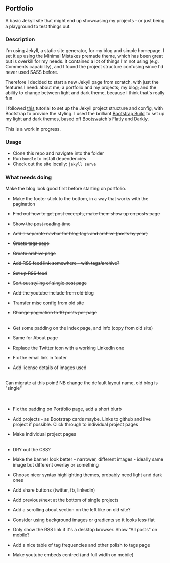 ## Portfolio
A basic Jekyll site that might end up showcasing my projects - or just being a playground to test things out.

### Description
I'm using Jekyll, a static site generator, for my blog and simple homepage. I set it up using the Minimal Mistakes premade theme, which has been great but is overkill for my needs. It contained a lot of things I'm not using (e.g. Comments capability), and I found the project structure confusing since I'd never used SASS before.  

Therefore I decided to start a new Jekyll page from scratch, with just the features I need: about me; a portfolio and my projects; my blog; and the ability to change between light and dark theme, because I think that's really fun.  

I followed [this](https://kevq.uk/how-to-build-jekyll-site-simple-css/) tutorial to set up the Jekyll project structure and config, with Bootstrap to provide the styling. I used the brilliant [Bootstrap Build](https://bootstrap.build/) to set up my light and dark themes, based off [Bootswatch](https://bootswatch.com/)'s Flatly and Darkly.   

This is a work in progress.

### Usage
* Clone this repo and navigate into the folder
* Run `bundle` to install dependencies
* Check out the site locally: `jekyll serve`


### What needs doing
Make the blog look good first before starting on portfolio.
* Make the footer stick to the bottom, in a way that works with the pagination
* ~~Find out how to get post excerpts, make them show up on posts page~~
* ~~Show the post reading time~~
* ~~Add a separate navbar for blog tags and archive (posts by year)~~
* ~~Create tags page~~
* ~~Create archive page~~
* ~~Add RSS feed link somewhere - with tags/archive?~~
* ~~Set up RSS feed~~
* ~~Sort out styling of single post page~~
* ~~Add the youtube include from old blog~~
* Transfer misc config from old site
* ~~Change pagination to 10 posts per page~~
<br/><br/>

* Get some padding on the index page, and info (copy from old site)
* Same for About page
* Replace the Twitter icon with a working LinkedIn one
* Fix the email link in footer
* Add license details of images used
<br/><br/>

Can migrate at this point! NB change the default layout name, old blog is "single"   
<br/><br/>
  
* Fix the padding on Portfolio page, add a short blurb
* Add projects - as Bootstrap cards maybe. Links to github and live project if possible. Click through to individual project pages
* Make individual project pages
<br/><br/>
  
* DRY out the CSS?
* Make the banner look better - narrower, different images - ideally same image but different overlay or something
* Choose nicer syntax highlighting themes, probably need light and dark ones
* Add share buttons (twitter, fb, linkedin)
* Add previous/next at the bottom of single projects
* Add a scrolling about section on the left like on old site?
* Consider using background images or gradients so it looks less flat
* Only show the RSS link if it's a desktop browser. Show "All posts" on mobile?
* Add a nice table of tag frequencies and other polish to tags page
* Make youtube embeds centred (and full width on mobile)
